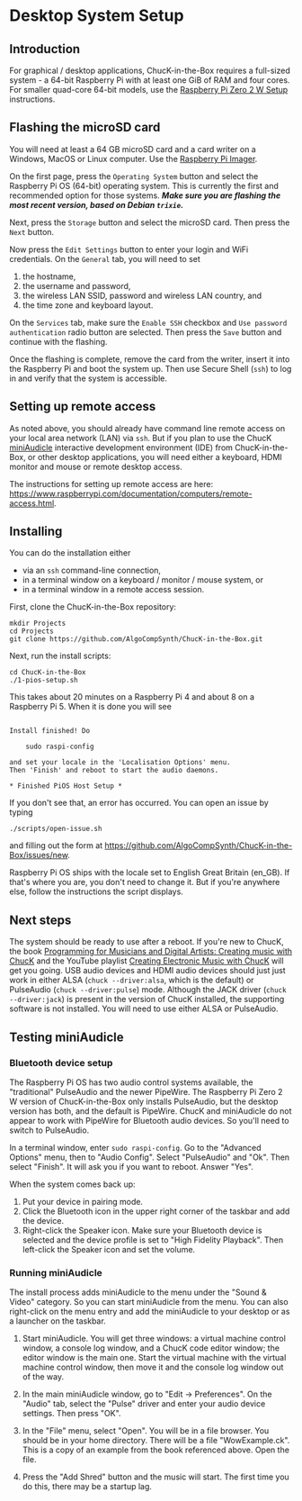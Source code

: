 # Desktop System Setup

## Introduction

For graphical / desktop applications, ChucK-in-the-Box requires
a full-sized system - a 64-bit Raspberry Pi with at least one
GiB of RAM and four cores. For smaller quad-core 64-bit models,
use the
[Raspberry Pi Zero 2 W Setup](Raspberry-Pi-Zero-2-W-Setup.md)
instructions.

## Flashing the microSD card

You will need at least a 64 GB microSD card and a card writer
on a Windows, MacOS or Linux computer. Use the
[Raspberry Pi Imager](https://www.raspberrypi.com/software/).

On the first page, press the `Operating System` button and
select the Raspberry Pi OS (64-bit) operating system. This
is currently the first and recommended option for those
systems.  ***Make sure you are flashing the most recent
version, based on Debian `trixie`.***

Next, press the `Storage` button and select the microSD
card. Then press the `Next` button.

Now press the `Edit Settings` button to enter your login and
WiFi credentials. On the `General` tab, you will need to set

1. the hostname,
2. the username and password,
3. the wireless LAN SSID, password and wireless LAN country, and
4. the time zone and keyboard layout.

On the `Services` tab, make sure the `Enable SSH` checkbox and
`Use password authentication` radio button are selected. Then
press the `Save` button and continue with the flashing.

Once the flashing is complete, remove the card from the writer, insert
it into the Raspberry Pi and boot the system up. Then use Secure Shell
(`ssh`) to log in and verify that the system is accessible.

## Setting up remote access

As noted above, you should already have command line remote access
on your local area network (LAN) via `ssh`. But if you
plan to use the ChucK
[miniAudicle](https://github.com/ccrma/miniAudicle/blob/main/README.md)
interactive development environment (IDE) from ChucK-in-the-Box,
or other desktop applications, you will need either a keyboard, HDMI
monitor and mouse or remote desktop access.

The instructions for setting up remote access are here:
<https://www.raspberrypi.com/documentation/computers/remote-access.html>.

## Installing

You can do the installation either

- via an `ssh` command-line connection,
- in a terminal window on a keyboard / monitor / mouse system, or
- in a terminal window in a remote access session.

First, clone the ChucK-in-the-Box repository:

```
mkdir Projects
cd Projects
git clone https://github.com/AlgoCompSynth/ChucK-in-the-Box.git
```

Next, run the install scripts:

```
cd ChucK-in-the-Box
./1-pios-setup.sh
```

This takes about 20 minutes on a Raspberry Pi 4 and about 8 on a
Raspberry Pi 5. When it is done you will see

```

Install finished! Do

    sudo raspi-config

and set your locale in the 'Localisation Options' menu.
Then 'Finish' and reboot to start the audio daemons.

* Finished PiOS Host Setup *
```

If you don't see that, an error has occurred. You can open an issue by
typing

```
./scripts/open-issue.sh
```

and filling out the form at
<https://github.com/AlgoCompSynth/ChucK-in-the-Box/issues/new>.

Raspberry Pi OS ships with the locale set to English Great Britain (en_GB).
If that's where you are, you don't need to change it. But if you're anywhere
else, follow the instructions the script displays.

## Next steps

The system should be ready to use after a reboot. If you're new to ChucK,
the book
[Programming for Musicians and Digital Artists: Creating music with ChucK](https://www.manning.com/books/programming-for-musicians-and-digital-artists)
and the YouTube playlist
[Creating Electronic Music with ChucK](https://youtube.com/playlist?list=PL-9SSIBe1phI_r3JsylOZXZyAXuEKRJOS&si=48f53yc_keycYWE0)
will get you going. USB audio devices and HDMI audio devices should just
just work in either ALSA (`chuck --driver:alsa`, which is the default) or
PulseAudio (`chuck --driver:pulse`) mode. Although the JACK driver
(`chuck --driver:jack`) is present in the version of ChucK installed,
the supporting software is not installed. You will need to use either
ALSA or PulseAudio.

## Testing miniAudicle

### Bluetooth device setup

The Raspberry Pi OS has two audio control systems available, the
"traditional" PulseAudio and the newer PipeWire. The Raspberry Pi Zero 2
W version of ChucK-in-the-Box only installs PulseAudio, but the desktop
version has both, and the default is PipeWire. ChucK and miniAudicle
do not appear to work with PipeWire for Bluetooth audio devices. So
you'll need to switch to PulseAudio.

In a terminal window, enter `sudo raspi-config`. Go to the "Advanced
Options" menu, then to "Audio Config". Select "PulseAudio" and "Ok".
Then select "Finish". It will ask you if you want to reboot. Answer "Yes".

When the system comes back up:

1. Put your device in pairing mode.
2. Click the Bluetooth icon in the upper right corner of the taskbar
and add the device.
3. Right-click the Speaker icon. Make sure your Bluetooth device is
selected and the device profile is set to "High Fidelity Playback".
Then left-click the Speaker icon and set the volume.

### Running miniAudicle

The install process adds miniAudicle to the menu under the "Sound &
Video" category. So you can start miniAudicle from the menu. You can
also right-click on the menu entry and add the miniAudicle to your
desktop or as a launcher on the taskbar.

1. Start miniAudicle. You will get three windows: a virtual machine
control window, a console log window, and a ChucK code editor window;
the editor window is the main one. Start the virtual machine with the
virtual machine control window, then move it and the console log window
out of the way.

2. In the main miniAudicle window, go to "Edit -> Preferences".
On the "Audio" tab, select the "Pulse" driver and enter your audio
device settings. Then press "OK".

3. In the "File" menu, select "Open". You will be in a file browser.
You should be in your home directory. There will be a file
"WowExample.ck". This is a copy of an example from the book referenced
above. Open the file.

4. Press the "Add Shred" button and the music will start. The first
time you do this, there may be a startup lag.
